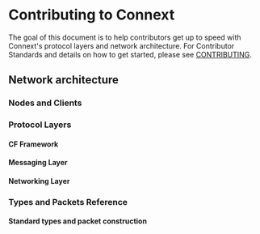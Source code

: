 # Contributing to Connext

The goal of this document is to help contributors get up to speed with Connext's protocol layers and network architecture. For Contributor Standards and details on how to get started, please see [CONTRIBUTING](../contributorDocumentation/CONTRIBUTING.md).


## Network architecture

### Nodes and Clients

### Protocol Layers

#### CF Framework

#### Messaging Layer

#### Networking Layer


### Types and Packets Reference

#### Standard types and packet construction
